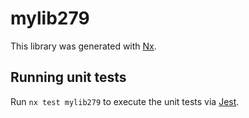 # mylib279

This library was generated with [Nx](https://nx.dev).

## Running unit tests

Run `nx test mylib279` to execute the unit tests via [Jest](https://jestjs.io).

